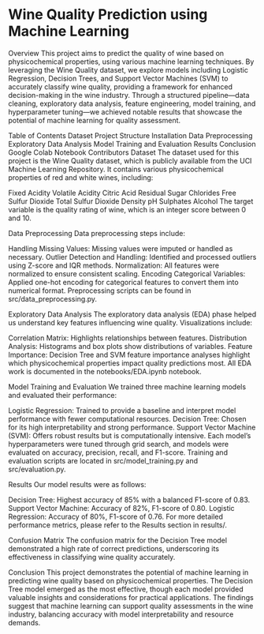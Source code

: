 # Wine Quality Prediction using Machine Learning

Overview
This project aims to predict the quality of wine based on physicochemical properties, using various machine learning techniques. By leveraging the Wine Quality dataset, we explore models including Logistic Regression, Decision Trees, and Support Vector Machines (SVM) to accurately classify wine quality, providing a framework for enhanced decision-making in the wine industry. Through a structured pipeline—data cleaning, exploratory data analysis, feature engineering, model training, and hyperparameter tuning—we achieved notable results that showcase the potential of machine learning for quality assessment.

Table of Contents
Dataset
Project Structure
Installation
Data Preprocessing
Exploratory Data Analysis
Model Training and Evaluation
Results
Conclusion
Google Colab Notebook
Contributors
Dataset
The dataset used for this project is the Wine Quality dataset, which is publicly available from the UCI Machine Learning Repository. It contains various physicochemical properties of red and white wines, including:

Fixed Acidity
Volatile Acidity
Citric Acid
Residual Sugar
Chlorides
Free Sulfur Dioxide
Total Sulfur Dioxide
Density
pH
Sulphates
Alcohol
The target variable is the quality rating of wine, which is an integer score between 0 and 10.

Data Preprocessing
Data preprocessing steps include:

Handling Missing Values: Missing values were imputed or handled as necessary.
Outlier Detection and Handling: Identified and processed outliers using Z-score and IQR methods.
Normalization: All features were normalized to ensure consistent scaling.
Encoding Categorical Variables: Applied one-hot encoding for categorical features to convert them into numerical format.
Preprocessing scripts can be found in src/data_preprocessing.py.

Exploratory Data Analysis
The exploratory data analysis (EDA) phase helped us understand key features influencing wine quality. Visualizations include:

Correlation Matrix: Highlights relationships between features.
Distribution Analysis: Histograms and box plots show distributions of variables.
Feature Importance: Decision Tree and SVM feature importance analyses highlight which physicochemical properties impact quality predictions most.
All EDA work is documented in the notebooks/EDA.ipynb notebook.

Model Training and Evaluation
We trained three machine learning models and evaluated their performance:

Logistic Regression: Trained to provide a baseline and interpret model performance with fewer computational resources.
Decision Tree: Chosen for its high interpretability and strong performance.
Support Vector Machine (SVM): Offers robust results but is computationally intensive.
Each model’s hyperparameters were tuned through grid search, and models were evaluated on accuracy, precision, recall, and F1-score. Training and evaluation scripts are located in src/model_training.py and src/evaluation.py.

Results
Our model results were as follows:

Decision Tree: Highest accuracy of 85% with a balanced F1-score of 0.83.
Support Vector Machine: Accuracy of 82%, F1-score of 0.80.
Logistic Regression: Accuracy of 80%, F1-score of 0.76.
For more detailed performance metrics, please refer to the Results section in results/.

Confusion Matrix
The confusion matrix for the Decision Tree model demonstrated a high rate of correct predictions, underscoring its effectiveness in classifying wine quality accurately.

Conclusion
This project demonstrates the potential of machine learning in predicting wine quality based on physicochemical properties. The Decision Tree model emerged as the most effective, though each model provided valuable insights and considerations for practical applications. The findings suggest that machine learning can support quality assessments in the wine industry, balancing accuracy with model interpretability and resource demands.
